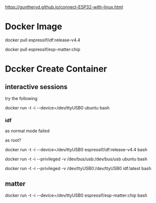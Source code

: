 

https://gunthervd.github.io/connect-ESP32-with-linux.html


# Docker Image


docker pull espressif/idf:release-v4.4

docker pull espressif/esp-matter:chip

# Dccker Create Container

## interactive sessions

try the following

docker run -t -i --device=/dev/ttyUSB0 ubuntu bash

### idf

as normal mode failed

as root?

docker run -t -i --device=/dev/ttyUSB0 espressif/idf:release-v4.4 bash



docker run -t -i --privileged -v /dev/bus/usb:/dev/bus/usb ubuntu bash


docker run -t -i --privileged -v /dev/ttyUSB0:/dev/ttyUSB0 idf:latest bash



## matter


docker run -t -i --device=/dev/ttyUSB0 espressif/esp-matter:chip bash
